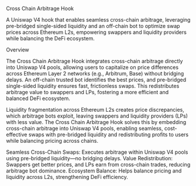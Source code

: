 Cross Chain Arbitrage Hook

A Uniswap V4 hook that enables seamless cross-chain arbitrage, leveraging pre-bridged single-sided liquidity and an off-chain bot to optimize swap prices across Ethereum L2s, empowering swappers and liquidity providers while balancing the DeFi ecosystem.

Overview

The Cross Chain Arbitrage Hook integrates cross-chain arbitrage directly into Uniswap V4 pools, allowing users to capitalize on price differences across Ethereum Layer 2 networks (e.g., Arbitrum, Base) without bridging delays. An off-chain trusted bot identifies the best prices, and pre-bridged single-sided liquidity ensures fast, frictionless swaps. This redistributes arbitrage value to swappers and LPs, fostering a more efficient and balanced DeFi ecosystem.

Liquidity fragmentation across Ethereum L2s creates price discrepancies, which arbitrage bots exploit, leaving swappers and liquidity providers (LPs) with less value. The Cross Chain Arbitrage Hook solves this by embedding cross-chain arbitrage into Uniswap V4 pools, enabling seamless, cost-effective swaps with pre-bridged liquidity and redistributing profits to users while balancing pricing across chains.

Seamless Cross-Chain Swaps: Executes arbitrage within Uniswap V4 pools using pre-bridged liquidity—no bridging delays.
Value Redistribution: Swappers get better prices, and LPs earn from cross-chain trades, reducing arbitrage bot dominance.
Ecosystem Balance: Helps balance pricing and liquidity across L2s, strengthening DeFi efficiency.